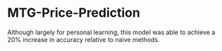# MTG-Price-Prediction

Although largely for personal learning, this model was able to achieve a 20% increase in accuracy relative to naive methods.
